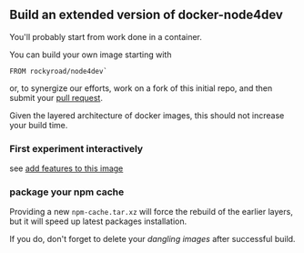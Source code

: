 ## Build an extended version of docker-node4dev
You'll probably start from work done in a container.

You can build your own image starting with

    FROM rockyroad/node4dev`

or, to synergize our efforts, work on a fork of this initial repo,
and then submit your [pull request]().

Given the layered architecture of docker images, this should
not increase your build time.

### First experiment interactively
see [add features to this image](workshop-extend/README.md)

### package your npm cache
Providing a new `npm-cache.tar.xz` will force the rebuild of the earlier layers, but it will speed up latest packages installation.

If you do, don't forget to delete your *dangling images* after successful 
build.


